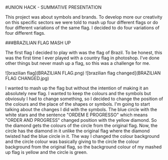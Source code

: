 #UNION HACK - SUMMATIVE PRESENTATION

This project was about symbols and brands. To develop more our creativity on this specific sectors we were told to mash up four different flags or do four different variations of the same flag. I decided to do four variations of four different flags.

###BRAZILIAN FLAG MASH UP

The first flag I decided to play with was the flag of Brazil. To be honest, this was the first time I ever played with a country flag in photoshop. I've done other things but never mash up a flag, so this was a challenge for me.

![brazilian flag](BRAZILIAN FLAG.png)
![brazilian flag changed](BRAZILIAN FLAG CHANGED.jpg)

I wanted to mash up the flag but without the intention of making it an absolutely new flag. I wanted to keep the colours and the symbols but obviosuly I had to change something, so I decided to change the position of the colours and the place of the shapes or symbols. I'm going to start talking about the changes I did with the symbols. The blue circle with the white stars and the sentence "ORDEM E PROGRESSO" which means "ORDER AND PROGRESS" changed position with the yellow diamond. So the diamond gets the colours of the circle from the original flag. Now, the circle has the diamond in it unlike the original flag where the diamond twisted had the blue circle in it. The way I changed the colour background and the circle colour was basically giving to the circle the colour background from the original flag, so the background colour of my mashed up flag is yellow and the circle is green.
